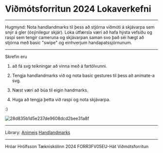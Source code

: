 # Viðmótsforritun 2024 Lokaverkefni


-- -

Hugmynd: Nota handlandmarks til þess að stjórna viðmóti á skjávarpa sem snýr á gler (ósýnilegur skjár). Loka útfærsla væri að hafa hýsta vefsíðu og raspi sem tengir cameruna og skjávarpan saman svo það séi hægt að stjórna með basic "swipe" og einhverjum handapatssjórnunum. 

-- -

Skrefin eru
1. að fá svg teikningar að vinna með á fartölvunni.

2. Tengja handlandmarks við og nota basic gestures til þess að animate-a svg.

3. Næst væri að búa til eigin handmarks.

4. Huga að tengja þetta við raspi og nota skjávarpa.

:)

![28d835b1d5e237de9608dcd2bee31a8f](https://github.com/hroihrolfs/vidmotsforr_2024/assets/89214090/0ecb9a47-0885-4834-a2e3-6f2bbdf82c8e)

-- -

Library:
[Animejs](https://animejs.com/documentation/#cssSelector)
[Handlandmarks](https://developers.google.com/mediapipe/solutions/vision/hand_landmarker)
-- -
Hróar Hrólfsson
Tækniskólinn 2024
FORR3FV05EU-Hát Viðmótsforritun 
